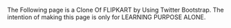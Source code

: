  The Following page is a Clone Of FLIPKART by Using Twitter Bootstrap. The intention of making this page is only for LEARNING PURPOSE ALONE.